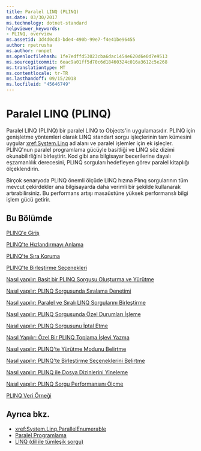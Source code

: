 ```yaml
---
title: Paralel LINQ (PLINQ)
ms.date: 03/30/2017
ms.technology: dotnet-standard
helpviewer_keywords:
- PLINQ, overview
ms.assetid: 3d4d0cd3-bde4-490b-99e7-f4e41be96455
author: rpetrusha
ms.author: ronpet
ms.openlocfilehash: 1fe7edffd53023cba6dac1454e620d6e0d7e9513
ms.sourcegitcommit: 6eac9a01ff5d70c6d18460324c016a3612c5e268
ms.translationtype: MT
ms.contentlocale: tr-TR
ms.lasthandoff: 09/15/2018
ms.locfileid: "45646749"
---
```

# <a name="parallel-linq-plinq"></a>Paralel LINQ (PLINQ)
Paralel LINQ (PLINQ) bir paralel LINQ to Objects'in uygulamasıdır. PLINQ için genişletme yöntemleri olarak LINQ standart sorgu işleçlerinin tam kümesini uygular <xref:System.Linq> ad alanı ve paralel işlemler için ek işleçler. PLINQ'nun paralel programlama gücüyle basitliği ve LINQ söz dizimi okunabilirliğini birleştirir. Kod gibi ana bilgisayar becerilerine dayalı eşzamanlılık derecesini, PLINQ sorguları hedefleyen görev paralel kitaplığı ölçeklendirin.  
  
 Birçok senaryoda PLINQ önemli ölçüde LINQ hızına Plınq sorgularının tüm mevcut çekirdekler ana bilgisayarda daha verimli bir şekilde kullanarak artırabilirsiniz. Bu performans artışı masaüstüne yüksek performanslı bilgi işlem gücü getirir.  
  
## <a name="in-this-section"></a>Bu Bölümde  
 [PLINQ'e Giriş](../../../docs/standard/parallel-programming/introduction-to-plinq.md)  
  
 [PLINQ'te Hızlandırmayı Anlama](../../../docs/standard/parallel-programming/understanding-speedup-in-plinq.md)  
  
 [PLINQ'te Sıra Koruma](../../../docs/standard/parallel-programming/order-preservation-in-plinq.md)  
  
 [PLINQ'te Birleştirme Seçenekleri](../../../docs/standard/parallel-programming/merge-options-in-plinq.md)  
  
 [Nasıl yapılır: Basit bir PLINQ Sorgusu Oluşturma ve Yürütme](../../../docs/standard/parallel-programming/how-to-create-and-execute-a-simple-plinq-query.md)  
  
 [Nasıl yapılır: PLINQ Sorgusunda Sıralama Denetimi](../../../docs/standard/parallel-programming/how-to-control-ordering-in-a-plinq-query.md)  
  
 [Nasıl yapılır: Paralel ve Sıralı LINQ Sorgularını Birleştirme](../../../docs/standard/parallel-programming/how-to-combine-parallel-and-sequential-linq-queries.md)  
  
 [Nasıl yapılır: PLINQ Sorgusunda Özel Durumları İşleme](../../../docs/standard/parallel-programming/how-to-handle-exceptions-in-a-plinq-query.md)  
  
 [Nasıl yapılır: PLINQ Sorgusunu İptal Etme](../../../docs/standard/parallel-programming/how-to-cancel-a-plinq-query.md)  
  
 [Nasıl Yapılır: Özel Bir PLINQ Toplama İşlevi Yazma](../../../docs/standard/parallel-programming/how-to-write-a-custom-plinq-aggregate-function.md)  
  
 [Nasıl yapılır: PLINQ'te Yürütme Modunu Belirtme](../../../docs/standard/parallel-programming/how-to-specify-the-execution-mode-in-plinq.md)  
  
 [Nasıl yapılır: PLINQ'te Birleştirme Seçeneklerini Belirtme](../../../docs/standard/parallel-programming/how-to-specify-merge-options-in-plinq.md)  
  
 [Nasıl yapılır: PLINQ ile Dosya Dizinlerini Yineleme](../../../docs/standard/parallel-programming/how-to-iterate-file-directories-with-plinq.md)  
  
 [Nasıl yapılır: PLINQ Sorgu Performansını Ölçme](../../../docs/standard/parallel-programming/how-to-measure-plinq-query-performance.md)  
  
 [PLINQ Veri Örneği](../../../docs/standard/parallel-programming/plinq-data-sample.md)  
  
## <a name="see-also"></a>Ayrıca bkz.

- <xref:System.Linq.ParallelEnumerable>  
- [Paralel Programlama](../../../docs/standard/parallel-programming/index.md)  
- [LINQ (dil ile tümleşik sorgu)](https://msdn.microsoft.com/library/a73c4aec-5d15-4e98-b962-1274021ea93d)
